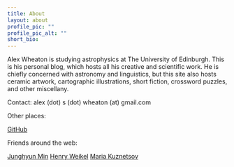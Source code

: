 ```yaml
---
title: About
layout: about
profile_pic: ""
profile_pic_alt: ""
short_bio:
---
```


Alex Wheaton is studying astrophysics at The University of Edinburgh. This is
his personal blog, which hosts all his creative and scientific work. He is
chiefly concerned with astronomy and linguistics, but this site also hosts
ceramic artwork, cartographic illustrations, short fiction, crossword puzzles,
and other miscellany.

Contact: alex (dot) s (dot) wheaton (at) gmail.com

Other places:

[GitHub](https://github.com/aswheaton)
<!-- [Twitter](https://twitter.com/twheatings) -->

Friends around the web:

[Junghyun Min](http://www.aatlantise.science)
[Henry Weikel](http://www.henryweikel.net)
[Maria Kuznetsov](http://mariakuz.github.io/)
<!-- [Sylva](https://sylva.blog/) -->
